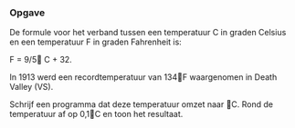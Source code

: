 ### Opgave

De formule voor het verband tussen een temperatuur C in graden Celsius en een temperatuur F in graden Fahrenheit is:

F = 9/5 C + 32.

In 1913 werd een recordtemperatuur van 134F waargenomen in Death Valley (VS).

Schrijf een programma dat deze temperatuur omzet naar C. Rond de temperatuur af op 0,1C en toon het resultaat.
